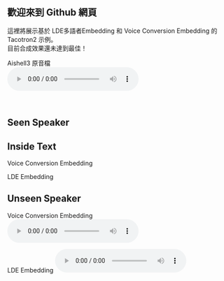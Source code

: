 ## 歡迎來到 Github 網頁

這裡將展示基於 LDE多語者Embedding 和 Voice Conversion Embedding 的 Tacotron2 示例。<br>
目前合成效果還未達到最佳！

Aishell3 原音檔 <br>
<audio controls>
    <source src="audio/SSB13020001.wav" type="audio/wav">
</audio> 

<br>

## Seen Speaker
## Inside Text
Voice Conversion Embedding <br>

LDE Embedding


## Unseen Speaker
Voice Conversion Embedding <br>
<audio controls>
    <source src="audio/vc_88000_1302_語音合成是將人類語音用人工的方式所產生.wav" type="audio/wav">
</audio> 

LDE Embedding
<audio controls>
    <source src="audio/76000_1302_語音合成是將人類語音用人工的方式所產生.wav" type="audio/wav">
</audio>
